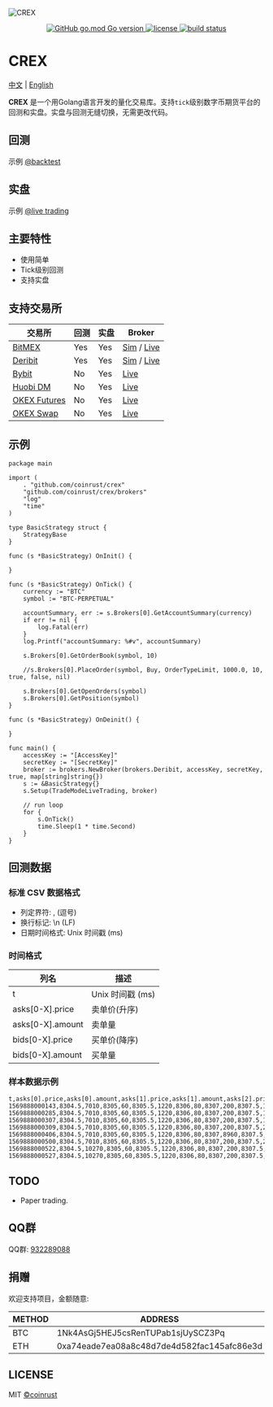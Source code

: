 ![CREX](https://github.com/coinrust/crex/raw/master/images/crex.png)

<p align="center">
  <a href="https://github.com/golang/go">
    <img alt="GitHub go.mod Go version" src="https://img.shields.io/github/go-mod/go-version/coinrust/crex">
  </a>

  <a href="https://github.com/coinrust/crex/master/LICENSE">
    <img src="https://img.shields.io/github/license/mashape/apistatus.svg" alt="license">
  </a>
  <a href="https://www.travis-ci.com/coinrust/crex">
    <img src="https://www.travis-ci.com/coinrust/crex.svg?branch=master" alt="build status">
  </a>
</p>

# CREX

[中文](README.md) | [English](README_en.md)

**CREX** 是一个用Golang语言开发的量化交易库。支持`tick`级别数字币期货平台的回测和实盘。实盘与回测无缝切换，无需更改代码。

## 回测
示例 [@backtest](https://github.com/coinrust/crex/blob/master/examples/backtest/main.go)

## 实盘
示例 [@live trading](https://github.com/coinrust/crex/blob/master/examples/live/main.go)

## 主要特性
* 使用简单
* Tick级别回测
* 支持实盘

## 支持交易所
| 交易所                                                 | 回测               | 实盘              | Broker            |
| ----------------------------------------------------- |------------------ | ----------------- | ----------------- |
| [BitMEX](https://www.bitmex.com/register/o0Duru)      | Yes               | Yes               | [Sim](https://github.com/coinrust/crex/tree/master/brokers/bitmex-sim-broker) / [Live](https://github.com/coinrust/crex/tree/master/brokers/bitmex-broker) |
| [Deribit](https://www.deribit.com/reg-7357.93)        | Yes               | Yes               | [Sim](https://github.com/coinrust/crex/tree/master/brokers/deribit-sim-broker) / [Live](https://github.com/coinrust/crex/tree/master/brokers/deribit-broker) |
| [Bybit](https://www.bybit.com/app/register?ref=qQggy) | No                | Yes               | [Live](https://github.com/coinrust/crex/tree/master/brokers/bybit-broker) |
| [Huobi DM](https://www.huobi.io/zh-cn/topic/invited/?invite_code=7hzc5) | No                | Yes               | [Live](https://github.com/coinrust/crex/tree/master/brokers/huobi-broker) |
| [OKEX Futures](https://www.okex.com/join/1890951) | No                | Yes               | [Live](https://github.com/coinrust/crex/tree/master/brokers/okex-futures-broker) |
| [OKEX Swap](https://www.okex.com/join/1890951) | No                | Yes               | [Live](https://github.com/coinrust/crex/tree/master/brokers/okex-swap-broker) |

## 示例
```golang
package main

import (
	. "github.com/coinrust/crex"
	"github.com/coinrust/crex/brokers"
	"log"
	"time"
)

type BasicStrategy struct {
	StrategyBase
}

func (s *BasicStrategy) OnInit() {

}

func (s *BasicStrategy) OnTick() {
	currency := "BTC"
	symbol := "BTC-PERPETUAL"

	accountSummary, err := s.Brokers[0].GetAccountSummary(currency)
	if err != nil {
		log.Fatal(err)
	}
	log.Printf("accountSummary: %#v", accountSummary)

	s.Brokers[0].GetOrderBook(symbol, 10)

	//s.Brokers[0].PlaceOrder(symbol, Buy, OrderTypeLimit, 1000.0, 10, true, false, nil)

	s.Brokers[0].GetOpenOrders(symbol)
	s.Brokers[0].GetPosition(symbol)
}

func (s *BasicStrategy) OnDeinit() {

}

func main() {
	accessKey := "[AccessKey]"
	secretKey := "[SecretKey]"
	broker := brokers.NewBroker(brokers.Deribit, accessKey, secretKey, true, map[string]string{})
	s := &BasicStrategy{}
	s.Setup(TradeModeLiveTrading, broker)

	// run loop
	for {
		s.OnTick()
		time.Sleep(1 * time.Second)
	}
}
```

## 回测数据
### 标准 CSV 数据格式
* 列定界符: , (逗号)
* 换行标记: \n (LF)
* 日期时间格式: Unix 时间戳 (ms)

### 时间格式
| 列名              | 描述                             |
| ---------------- |--------------------------------- |
| t                | Unix 时间戳 (ms)                  |
| asks[0-X].price  | 卖单价(升序)                      |
| asks[0-X].amount | 卖单量                            |
| bids[0-X].price  | 买单价(降序)                      |
| bids[0-X].amount | 买单量                            |

### 样本数据示例
```csv
t,asks[0].price,asks[0].amount,asks[1].price,asks[1].amount,asks[2].price,asks[2].amount,asks[3].price,asks[3].amount,asks[4].price,asks[4].amount,asks[5].price,asks[5].amount,asks[6].price,asks[6].amount,asks[7].price,asks[7].amount,asks[8].price,asks[8].amount,asks[9].price,asks[9].amount,bids[0].price,bids[0].amount,bids[1].price,bids[1].amount,bids[2].price,bids[2].amount,bids[3].price,bids[3].amount,bids[4].price,bids[4].amount,bids[5].price,bids[5].amount,bids[6].price,bids[6].amount,bids[7].price,bids[7].amount,bids[8].price,bids[8].amount,bids[9].price,bids[9].amount
1569888000143,8304.5,7010,8305,60,8305.5,1220,8306,80,8307,200,8307.5,1650,8308,68260,8308.5,120000,8309,38400,8309.5,8400,8304,185750,8303.5,52200,8303,20600,8302.5,4500,8302,2000,8301.5,18200,8301,18000,8300.5,90,8300,71320,8299.5,310
1569888000285,8304.5,7010,8305,60,8305.5,1220,8306,80,8307,200,8307.5,1650,8308,68260,8308.5,120000,8309,38400,8309.5,8400,8304,185750,8303.5,52200,8303,20600,8302.5,4500,8302,2000,8301.5,18200,8301,18000,8300.5,5090,8300,71320,8299.5,310
1569888000307,8304.5,7010,8305,60,8305.5,1220,8306,80,8307,200,8307.5,11010,8308,68260,8308.5,120000,8309,38400,8309.5,8400,8304,185750,8303.5,52200,8303,20600,8302.5,4500,8302,2000,8301.5,18200,8301,18000,8300.5,5090,8300,71320,8299.5,310
1569888000309,8304.5,7010,8305,60,8305.5,1220,8306,80,8307,200,8307.5,20370,8308,68260,8308.5,120000,8309,38400,8309.5,8400,8304,185750,8303.5,52200,8303,20600,8302.5,4500,8302,2000,8301.5,18200,8301,18000,8300.5,5090,8300,71320,8299.5,310
1569888000406,8304.5,7010,8305,60,8305.5,1220,8306,80,8307,8960,8307.5,11010,8308,68260,8308.5,120000,8309,38400,8309.5,8400,8304,185750,8303.5,52200,8303,20600,8302.5,4500,8302,2000,8301.5,18200,8301,18000,8300.5,5090,8300,71320,8299.5,310
1569888000500,8304.5,7010,8305,60,8305.5,1220,8306,80,8307,200,8307.5,20370,8308,68260,8308.5,120000,8309,38400,8309.5,8400,8304,185750,8303.5,52200,8303,20600,8302.5,4500,8302,2000,8301.5,18200,8301,18000,8300.5,5090,8300,71320,8299.5,310
1569888000522,8304.5,10270,8305,60,8305.5,1220,8306,80,8307,200,8307.5,20370,8308,68260,8308.5,120000,8309,38400,8309.5,8400,8304,185750,8303.5,52200,8303,20600,8302.5,4500,8302,2000,8301.5,18200,8301,18000,8300.5,5090,8300,71320,8299.5,310
1569888000527,8304.5,10270,8305,60,8305.5,1220,8306,80,8307,200,8307.5,20370,8308,68260,8308.5,120000,8309,38400,8309.5,8400,8304,185010,8303.5,52200,8303,20600,8302.5,4500,8302,2000,8301.5,18200,8301,18000,8300.5,5090,8300,71320,8299.5,310
```

## TODO
* Paper trading.

## QQ群
QQ群: [932289088](https://jq.qq.com/?_wv=1027&k=5rg0FEK)

## 捐赠

欢迎支持项目，金额随意:

| METHOD  | ADDRESS                                     |
|-------- |-------------------------------------------- |
| BTC     | 1Nk4AsGj5HEJ5csRenTUPab1sjUySCZ3Pq          |
| ETH     | 0xa74eade7ea08a8c48d7de4d582fac145afc86e3d  |

## LICENSE
MIT [©coinrust](https://github.com/coinrust)